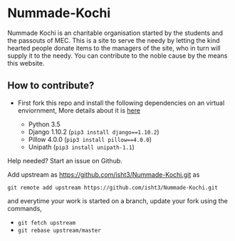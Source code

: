 # Nummade-Kochi

Nummade Kochi is an charitable organisation started by the students and the passouts of MEC. This is a site to serve the needy by letting the kind hearted people donate items to the managers of the site, who in turn will supply it to the needy. You can contribute to the noble cause by the means this website.

## How to contribute?

* First fork this repo and install the following dependencies on an virtual enviornment, More details about it is [here](https://tutorial.djangogirls.org/en/django_installation/)

    * Python 3.5
    * Django 1.10.2 (`pip3 install django==1.10.2`)
    * Pillow 4.0.0 (`pip3 install pillow==4.0.0`)
    * Unipath (`pip3 install unipath-1.1`)

Help needed? Start an issue on Github.

Add upstream as https://github.com/isht3/Nummade-Kochi.git as

`git remote add upstream https://github.com/isht3/Nummade-Kochi.git`

and everytime your work is started on a branch, update your fork using the commands,

* `git fetch upstream`
* `git rebase upstream/master`
